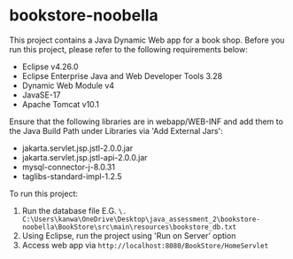 # bookstore-noobella

This project contains a Java Dynamic Web app for a book shop. Before you run this project, please refer to the following requirements below:

 - Eclipse v4.26.0 
 - Eclipse Enterprise Java and Web Developer Tools 3.28
 - Dynamic Web Module v4
 - JavaSE-17
 - Apache Tomcat v10.1

Ensure that the following libraries are in webapp/WEB-INF and add them to the Java Build Path under Libraries via 'Add External Jars':

- jakarta.servlet.jsp.jstl-2.0.0.jar
- jakarta.servlet.jsp.jstl-api-2.0.0.jar
- mysql-connector-j-8.0.31
- taglibs-standard-impl-1.2.5

To run this project:

 1. Run the database file E.G.
`\. C:\Users\kanwa\OneDrive\Desktop\java_assessment_2\bookstore-noobella\BookStore\src\main\resources\bookstore_db.txt`
 2. Using Eclipse, run the project using 'Run on Server' option
 3. Access web app via `http://localhost:8080/BookStore/HomeServlet`
